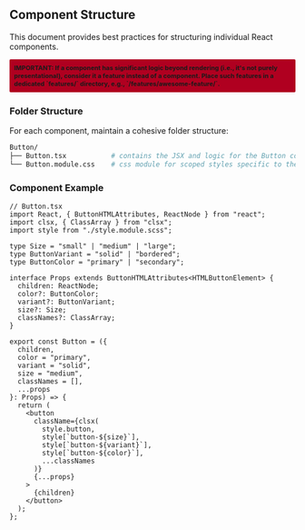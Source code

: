 ## Component Structure

This document provides best practices for structuring individual React components.

<div style="background: #B00020; padding: 8px; font-size: 11px; border-radius: 2px; font-weight: bold;">
IMPORTANT: If a component has significant logic beyond rendering (i.e., it's not purely presentational), consider it a feature instead of a component. Place such features in a dedicated `features/` directory, e.g., `/features/awesome-feature/`.
</div>

### Folder Structure

For each component, maintain a cohesive folder structure:

```sh
Button/
├── Button.tsx           # contains the JSX and logic for the Button component.
└── Button.module.css    # css module for scoped styles specific to the Button component.
```

### Component Example

```tsx
// Button.tsx
import React, { ButtonHTMLAttributes, ReactNode } from "react";
import clsx, { ClassArray } from "clsx";
import style from "./style.module.scss";

type Size = "small" | "medium" | "large";
type ButtonVariant = "solid" | "bordered";
type ButtonColor = "primary" | "secondary";

interface Props extends ButtonHTMLAttributes<HTMLButtonElement> {
  children: ReactNode;
  color?: ButtonColor;
  variant?: ButtonVariant;
  size?: Size;
  classNames?: ClassArray;
}

export const Button = ({
  children,
  color = "primary",
  variant = "solid",
  size = "medium",
  classNames = [],
  ...props
}: Props) => {
  return (
    <button
      className={clsx(
        style.button,
        style[`button-${size}`],
        style[`button-${variant}`],
        style[`button-${color}`],
        ...classNames
      )}
      {...props}
    >
      {children}
    </button>
  );
};
```
